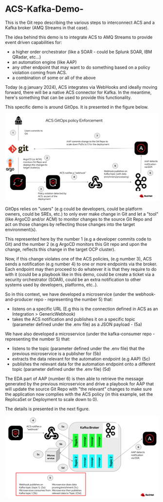 # ACS-Kafka-Demo-
This is the Git repo describing the various steps to interconnect ACS and a Kafka broker (AMQ Streams in that case).

The idea behind this demo is to integrate ACS to AMQ Streams to provide event driven capabilities for:
- a higher order orchestrator (like a SOAR - could be Splunk SOAR, IBM QRadar, etc...)
- an automation engine (like AAP)
- any other endpoint that may want to do something based on a policy violation coming from ACS.
- a combination of some or all of the above

Today (e.g january 2024), ACS integrates via WebHooks and ideally moving forward, there will be a native ACS connector for Kafka.
In the meantime, here's something that can be used to provide this functionality.

This specific demo is around GitOps. It is presented in the figure below.

![Browser](https://github.com/SimonDelord/ACS-Kafka-Demo-/blob/main/images/ACS-Kafka-Demo.png)


GitOps relies on "users" (e.g could be developers, could be platform owners, could be SREs, etc.) to only ever make change in Git and let a "tool" (like ArgoCD and/or ACM) to monitor changes to the source Git Repo and act on those changes by reflecting those changes into the target environment(s).

This represented here by the number 1 (e.g a developer commits code to Git) and the number 2 (e.g ArgoCD monitors this Git repo and upon the change, reflects this change in the target OCP cluster). 

Now, if this change violates one of the ACS policies, (e.g number 3), ACS sends a notification (e.g number 4) to one or more endpoints via the broker. Each endpoint may then proceed to do whatever it is that they require to do with it (could be a playbook like in this demo, could be create a ticket via a security orchestrator (SOAR), could be an extra notification to other systems used by developers, platforms, etc..).

So in this context, we have developed a microservice (under the webhook-and-producer repo - representing the number 5) that:
- listens on a specific URL (E.g this is the connection defined in ACS as an Integration > GenericWebhook) 
- takes the ACS notification and publishes it on a specific topic (parameter defined under the .env file) as a JSON payload - (5a)

We have also developed a microservice (under the kafka-consumer repo - representing the number 5) that:
- listens to the topic (parameter defined under the .env file) that the previous microservice is a publisher for (5b)
- extracts the data relevant for the automation endpoint (e.g AAP) (5c)
- publishes the relevant data for the automation endpoint onto a different topic (parameter defined under the .env file) (5d)

The EDA part of AAP (number 6) is then able to retrieve the message generated by the previous microservice and drive a playbook for AAP that will update the source Git Repo with "the relevant" changes to make sure the application now complies with the ACS policy (in this example, set the ReplicaSet or Deployment to scale down to 0).

The details is presented in the next figure.

![Browser](https://github.com/SimonDelord/ACS-Kafka-Demo-/blob/main/images/ACS-Kafka-Interaction.png)
